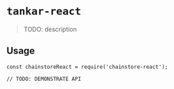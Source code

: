 # `tankar-react`

> TODO: description

## Usage

```
const chainstoreReact = require('chainstore-react');

// TODO: DEMONSTRATE API
```
